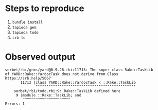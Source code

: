 # Steps to reproduce
1. `bundle install`
2. `tapioca gem`
3. `tapioca todo`
4. `srb tc` 

# Observed output
```
sorbet/rbi/gems/yard@0.9.28.rbi:11713: The super class Rake::TaskLib of YARD::Rake::YardocTask does not derive from Class https://srb.help/5067
       11713 |class YARD::Rake::YardocTask < ::Rake::TaskLib
              ^^^^^^^^^^^^^^^^^^^^^^^^^^^^^^^^^^^^^^^^^^^^^^
    sorbet/rbi/todo.rbi:9: Rake::TaskLib defined here
     9 |module ::Rake::TaskLib; end
        ^^^^^^^^^^^^^^^^^^^^^^
Errors: 1
```

